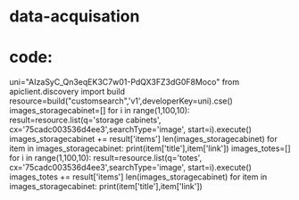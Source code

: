 # data-acquisation
# code:
uni="AIzaSyC_Qn3eqEK3C7w01-PdQX3FZ3dG0F8Moco"
from apiclient.discovery import build
resource=build("customsearch",'v1',developerKey=uni).cse()
images_storagecabinet=[]
for i in range(1,100,10):
 result=resource.list(q='storage cabinets', cx='75cadc003536d4ee3',searchType='image', start=i).execute()
 images_storagecabinet += result['items']
 len(images_storagecabinet)
for item in images_storagecabinet:
 print(item['title'],item['link'])
 images_totes=[]
for i in range(1,100,10):
 result=resource.list(q='totes', cx='75cadc003536d4ee3',searchType='image', start=i).execute()
 images_totes += result['items']
 len(images_storagecabinet)
 for item in images_storagecabinet:
 print(item['title'],item['link'])
 
